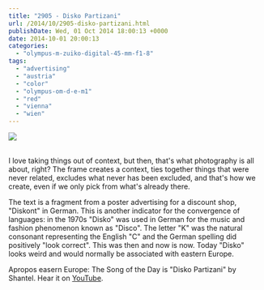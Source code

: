 ```yaml
---
title: "2905 - Disko Partizani"
url: /2014/10/2905-disko-partizani.html
publishDate: Wed, 01 Oct 2014 18:00:13 +0000
date: 2014-10-01 20:00:13
categories: 
  - "olympus-m-zuiko-digital-45-mm-f1-8"
tags: 
  - "advertising"
  - "austria"
  - "color"
  - "olympus-om-d-e-m1"
  - "red"
  - "vienna"
  - "wien"
---
```

<div class="container">
<div class="center"><a target="_blank" href="https://d25zfm9zpd7gm5.cloudfront.net/1200x1200/2014/20140910_163812-Edit_lr.jpg"><img src="https://d25zfm9zpd7gm5.cloudfront.net/0600x0600/2014/20140910_163812-Edit_lr.jpg" /></a></div>
</div>
<br />

I love taking things out of context, but then, that's what photography is all about, right? The frame creates a context, ties together things that were never related, excludes what never has been excluded, and that's how we create, even if we only pick from what's already there.

The text is a fragment from a poster advertising for a discount shop, "Diskont" in German. This is another indicator for the convergence of languages: in the 1970s "Disko" was used in German for the music and fashion phenomenon known as "Disco". The letter "K" was the natural consonant representing the English "C" and the German spelling did positively "look correct". This was then and now is now. Today "Disko" looks weird and would normally be associated with eastern Europe.

Apropos easern Europe: The Song of the Day is "Disko Partizani" by Shantel. Hear it on <a href="https://www.youtube.com/watch?v=w0wgBcHsuHQ" target="_blank">YouTube</a>.
